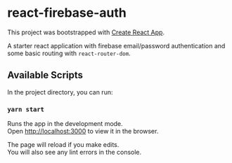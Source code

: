 # react-firebase-auth

This project was bootstrapped with [Create React App](https://github.com/facebook/create-react-app).

A starter react application with firebase email/password authentication and some basic routing with `react-router-dom`.

## Available Scripts

In the project directory, you can run:

### `yarn start`

Runs the app in the development mode.\
Open [http://localhost:3000](http://localhost:3000) to view it in the browser.

The page will reload if you make edits.\
You will also see any lint errors in the console.
